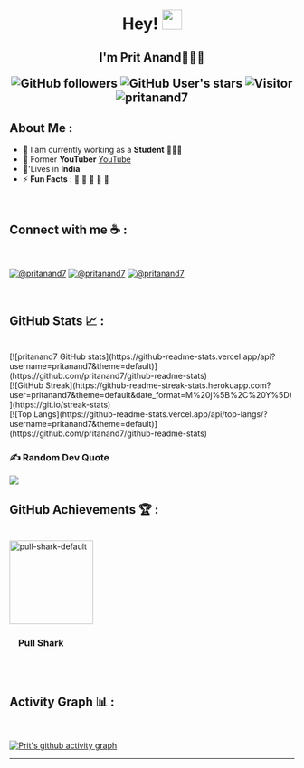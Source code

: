 <h1 align="center">Hey! <img src="https://media.giphy.com/media/hvRJCLFzcasrR4ia7z/giphy.gif" width="35"> </h1> <h2 align="center">I'm Prit Anand🙋🏻‍♂️

![GitHub followers](https://img.shields.io/github/followers/pritanand7?style=social) ![GitHub User's stars](https://img.shields.io/github/stars/pritanand7?style=social) ![Visitor](https://visitor-badge.laobi.icu/badge?page_id=pritanand7.repoName) <img src="https://komarev.com/ghpvc/?username=pritanand7" alt="pritanand7" />

## About Me :

- 🏢 I am currently working as a **Student** 🧑🏻‍🎓
- 🏢 Former **YouTuber**  [YouTube](https://www.youtube.com/@BurstTech)
- 🏡'Lives in **India** 
- ⚡ **Fun Facts** : 🍕 🏉 🏏 🎥 🚞


<br>

## Connect with me ☕ :

<br>

[![@pritanand7](https://img.icons8.com/fluency/48/000000/instagram-new.png "@pritanand7")](https://www.instagram.com/pritanand7) [![@pritanand7](https://img.icons8.com/fluency/48/000000/linkedin.png "@pritanand7")](https://linkedin.com/in/pritanand7) [![@pritanand7](https://img.icons8.com/fluency/48/000000/twitter-squared.png "@pritanand7")](https://twitter.com/pritanand7) 

<br>

## GitHub Stats 📈 :

<br>
[![pritanand7 GitHub stats](https://github-readme-stats.vercel.app/api?username=pritanand7&theme=default)](https://github.com/pritanand7/github-readme-stats) <br>
[![GitHub Streak](https://github-readme-streak-stats.herokuapp.com?user=pritanand7&theme=default&date_format=M%20j%5B%2C%20Y%5D)](https://git.io/streak-stats) <br>
[![Top Langs](https://github-readme-stats.vercel.app/api/top-langs/?username=pritanand7&theme=default)](https://github.com/pritanand7/github-readme-stats) 

<br>

### ✍️ Random Dev Quote

![](https://quotes-github-readme.vercel.app/api?type=vetical&theme=tokyonight)
## GitHub Achievements 🏆 :

<br>

 <img width="148" alt="pull-shark-default" src="https://github.com/pritanand7/pritanand7/assets/93637274/d2551447-dcc4-421d-9dbe-e1ecc9ab937f"> 
<h3>&nbsp;&nbsp;&nbsp;&nbsp;Pull Shark</h3>
  <br>


<br>

## Activity Graph 📊 :

<br>

[![Prit's github activity graph](https://github-readme-activity-graph.vercel.app/graph?username=pritanand7)](https://github.com/pritanand7/github-readme-activity-graph)

---
